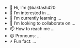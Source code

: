- 👋 Hi, I’m @baktash420
- 👀 I’m interested in ...
- 🌱 I’m currently learning ...
- 💞️ I’m looking to collaborate on ...
- 📫 How to reach me ...
- 😄 Pronouns: ...
- ⚡ Fun fact: ...

<!---
baktash420/baktash420 is a ✨ special ✨ repository because its `README.md` (this file) appears on your GitHub profile.
You can click the Preview link to take a look at your changes 
NOW WHAT 
DO I DOO

